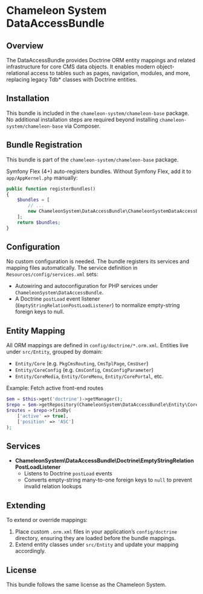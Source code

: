Chameleon System DataAccessBundle
=================================

Overview
--------
The DataAccessBundle provides Doctrine ORM entity mappings and related infrastructure for core CMS data objects. It enables modern object-relational access to tables such as pages, navigation, modules, and more, replacing legacy Tdb* classes with Doctrine entities.

Installation
------------
This bundle is included in the `chameleon-system/chameleon-base` package. No additional installation steps are required beyond installing `chameleon-system/chameleon-base` via Composer.

Bundle Registration
-------------------
This bundle is part of the `chameleon-system/chameleon-base` package.

Symfony Flex (4+) auto-registers bundles. Without Symfony Flex, add it to `app/AppKernel.php` manually:

```php
public function registerBundles()
{
    $bundles = [
        // ...
        new ChameleonSystem\DataAccessBundle\ChameleonSystemDataAccessBundle(),
    ];
    return $bundles;
}
```

Configuration
-------------
No custom configuration is needed. The bundle registers its services and mapping files automatically.
The service definition in `Resources/config/services.xml` sets:
- Autowiring and autoconfiguration for PHP services under `ChameleonSystem\DataAccessBundle`.
- A Doctrine `postLoad` event listener (`EmptyStringRelationPostLoadListener`) to normalize empty-string foreign keys to null.

Entity Mapping
--------------
All ORM mappings are defined in `config/doctrine/*.orm.xml`. Entities live under `src/Entity`, grouped by domain:

- `Entity/Core` (e.g. `PkgCmsRouting`, `CmsTplPage`, `CmsUser`)
- `Entity/CoreConfig` (e.g. `CmsConfig`, `CmsConfigParameter`)
- `Entity/CoreMedia`, `Entity/CoreMenu`, `Entity/CorePortal`, etc.

Example: Fetch active front-end routes
```php
$em = $this->get('doctrine')->getManager();
$repo = $em->getRepository(ChameleonSystem\DataAccessBundle\Entity\Core\PkgCmsRouting::class);
$routes = $repo->findBy(
    ['active' => true],
    ['position' => 'ASC']
);
```

Services
--------
- **ChameleonSystem\DataAccessBundle\Doctrine\EmptyStringRelationPostLoadListener**
  - Listens to Doctrine `postLoad` events
  - Converts empty-string many-to-one foreign keys to `null` to prevent invalid relation lookups

Extending
---------
To extend or override mappings:
1. Place custom `.orm.xml` files in your application’s `config/doctrine` directory, ensuring they are loaded before the bundle mappings.
2. Extend entity classes under `src/Entity` and update your mapping accordingly.

License
-------
This bundle follows the same license as the Chameleon System.
